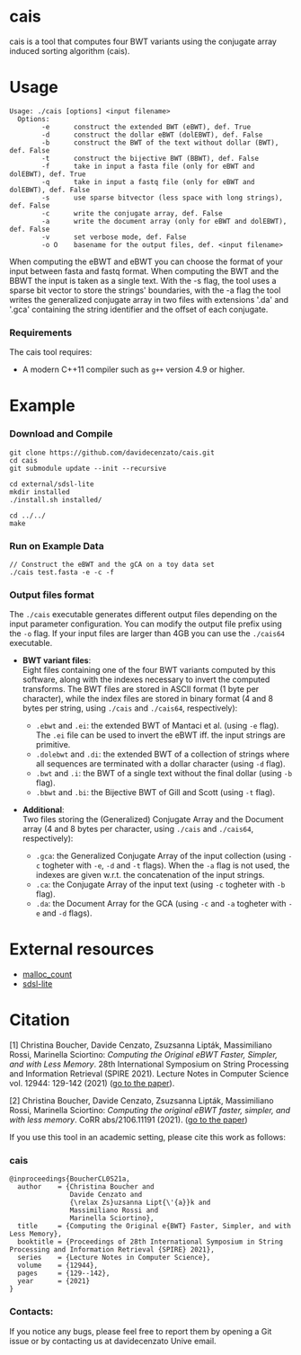# cais
cais is a tool that computes four BWT variants using the conjugate array induced sorting algorithm (cais).

# Usage

```
Usage: ./cais [options] <input filename>
  Options:
        -e      construct the extended BWT (eBWT), def. True
        -d      construct the dollar eBWT (dolEBWT), def. False
        -b      construct the BWT of the text without dollar (BWT), def. False 
        -t      construct the bijective BWT (BBWT), def. False
        -f      take in input a fasta file (only for eBWT and dolEBWT), def. True
        -q      take in input a fastq file (only for eBWT and dolEBWT), def. False
        -s      use sparse bitvector (less space with long strings), def. False
        -c      write the conjugate array, def. False
        -a      write the document array (only for eBWT and dolEBWT), def. False
        -v      set verbose mode, def. False
        -o O    basename for the output files, def. <input filename>
```
When computing the eBWT and eBWT you can choose the format of your input between fasta and fastq format.
When computing the BWT and the BBWT the input is taken as a single text.
With the -s flag, the tool uses a sparse bit vector to store the strings' boundaries, with the -a flag the tool
writes the generalized conjugate array in two files with extensions '.da' and '.gca' containing the string identifier and
the offset of each conjugate.


### Requirements

The cais tool requires:
* A modern C++11 compiler such as `g++` version 4.9 or higher.

# Example

### Download and Compile

```console
git clone https://github.com/davidecenzato/cais.git
cd cais
git submodule update --init --recursive

cd external/sdsl-lite
mkdir installed
./install.sh installed/

cd ../../
make
```

### Run on Example Data

```console
// Construct the eBWT and the gCA on a toy data set
./cais test.fasta -e -c -f 
```

### Output files format

The `./cais` executable generates different output files depending on the input parameter configuration. You can modify the output file prefix using the `-o` flag. If your input files are larger than 4GB you can use the `./cais64` executable.

- **BWT variant files**:  
  Eight files containing one of the four BWT variants computed by this software, along with the indexes necessary to invert the computed transforms. The BWT files are stored in ASCII format (1 byte per character), while the index files are stored in binary format (4 and 8 bytes per string, using `./cais` and `./cais64`, respectively):  
  - `.ebwt` and `.ei`: the extended BWT of Mantaci et al. (using `-e` flag). The `.ei` file can be used to invert the eBWT iff. the input strings are primitive.   
  - `.dolebwt` and `.di`: the extended BWT of a collection of strings where all sequences are terminated with a dollar character (using `-d` flag).  
  - `.bwt` and `.i`: the BWT of a single text without the final dollar (using `-b` flag). 
  - `.bbwt` and `.bi`: the Bijective BWT of Gill and Scott (using `-t` flag).  

- **Additional**:  
  Two files storing the (Generalized) Conjugate Array and the Document array (4 and 8 bytes per character, using `./cais` and `./cais64`, respectively): 
  - `.gca`: the Generalized Conjugate Array of the input collection (using `-c` togheter with `-e`, `-d` and `-t` flags). When the `-a` flag is not used, the indexes are given w.r.t. the concatenation of the input strings.
  - `.ca`: the Conjugate Array of the input text (using `-c` togheter with `-b` flag).
  - `.da`: the Document Array for the GCA (using `-c` and `-a` togheter with `-e` and `-d` flags).

# External resources

* [malloc_count](https://github.com/bingmann/malloc_count)
* [sdsl-lite](https://github.com/simongog/sdsl-lite)

# Citation 

[1] Christina Boucher, Davide Cenzato, Zsuzsanna Lipták, Massimiliano Rossi, Marinella Sciortino: *Computing the Original eBWT Faster, Simpler, and with Less Memory*. 28th International Symposium on String Processing and Information Retrieval (SPIRE 2021). Lecture Notes in Computer Science vol. 12944: 129-142 (2021) ([go to the paper](https://link.springer.com/chapter/10.1007/978-3-030-86692-1_11)).

[2] Christina Boucher, Davide Cenzato, Zsuzsanna Lipták, Massimiliano Rossi, Marinella Sciortino:
*Computing the original eBWT faster, simpler, and with less memory*. CoRR abs/2106.11191 (2021). ([go to the paper](https://arxiv.org/abs/2106.11191))

If you use this tool in an academic setting, please cite this work as follows:

### cais
    @inproceedings{BoucherCL0S21a,
      author    = {Christina Boucher and
                   Davide Cenzato and
                   {\relax Zs}uzsanna Lipt{\'{a}}k and
                   Massimiliano Rossi and
                   Marinella Sciortino},
      title     = {Computing the Original e{BWT} Faster, Simpler, and with Less Memory},
      booktitle = {Proceedings of 28th International Symposium in String Processing and Information Retrieval {SPIRE} 2021},
      series    = {Lecture Notes in Computer Science},
      volume    = {12944},
      pages     = {129--142},
      year      = {2021}
    }

### Contacts:

If you notice any bugs, please feel free to report them by opening a Git issue or by contacting us at davidecenzato Unive email.